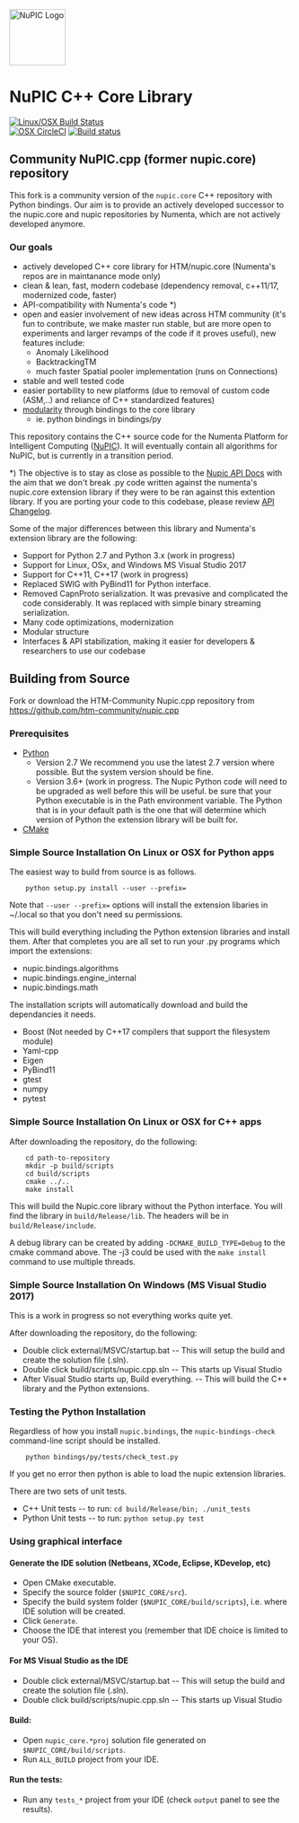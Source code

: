 <img src="http://numenta.org/87b23beb8a4b7dea7d88099bfb28d182.svg" alt="NuPIC Logo" width=100/>

# NuPIC C++ Core Library
[![Linux/OSX Build Status](https://travis-ci.org/htm-community/nupic.cpp.svg?branch=master)](https://travis-ci.org/htm-community/nupic.cpp)  
[![OSX CircleCI](https://circleci.com/gh/htm-community/nupic.cpp/tree/master.svg?style=svg)](https://circleci.com/gh/htm-community/nupic.cpp/tree/master) 
[![Build status](https://ci.appveyor.com/api/projects/status/59f87and1x0ugss9?svg=true)](https://ci.appveyor.com/project/htm-community/nupic-cpp)

## Community NuPIC.cpp (former nupic.core) repository

This fork is a community version of the `nupic.core` C++ repository with Python bindings. 
Our aim is to provide an actively developed successor to the nupic.core and nupic repositories by Numenta, 
which are not actively developed anymore. 


### Our goals

- actively developed C++ core library for HTM/nupic.core (Numenta's repos are in maintanance mode only)
- clean & lean, fast, modern codebase (dependency removal, c++11/17, modernized code, faster)
- API-compatibility with Numenta's code *)
- open and easier involvement of new ideas across HTM community (it's fun to contribute, we make master run stable, but are more open to experiments and larger revamps of the code if it proves useful), new features include: 
  - Anomaly Likelihood
  - BacktrackingTM
  - much faster Spatial pooler implementation (runs on Connections)
- stable and well tested code
- easier portability to new platforms (due to removal of custom code (ASM,..) and reliance of C++ standardized features) 
- [modularity](bindings/py/README.md) through bindings to the core library
  - ie. python bindings in bindings/py 


This repository contains the C++ source code for the Numenta Platform for 
Intelligent Computing ([NuPIC](http://numenta.org/nupic.html)). 
It will eventually contain all algorithms for NuPIC, but is currently in a transition period. 

\*) The objective is to stay as close as possible to the [Nupic API Docs](http://nupic.docs.numenta.org/stable/api/index.html) 
with the aim that we don't break .py code written against the numenta's nupic.core extension library if they were to be 
ran against this extention library. If you are porting your code to this codebase, please review [API Changelog](API_CHANGELOG.md).

Some of the major differences between this library and Numenta's extension library are the following:

 * Support for Python 2.7 and Python 3.x (work in progress)
 * Support for Linux, OSx, and Windows MS Visual Studio 2017
 * Support for C++11, C++17 (work in progress)
 * Replaced SWIG with PyBind11 for Python interface.
 * Removed CapnProto serialization.  It was prevasive and complicated the code considerably. It was replaced 
 with simple binary streaming serialization.
 * Many code optimizations, modernization
 * Modular structure
 * Interfaces & API stabilization, making it easier for developers & researchers to use our codebase

## Building from Source

Fork or download the HTM-Community Nupic.cpp repository from https://github.com/htm-community/nupic.cpp

### Prerequisites

- [Python](https://python.org/downloads/)
    - Version 2.7  We recommend you use the latest 2.7 version where possible. But the system version should be fine.
    - Version 3.6+   (work in progress.  The Nupic Python code will need to be upgraded as well before this will be useful.
  be sure that your Python executable is in the Path environment variable. The Python that is in your default path is the one
  that will determine which version of Python the extension library will be built for.
- [CMake](http://www.cmake.org/)

### Simple Source Installation On Linux or OSX for Python apps


The easiest way to build from source is as follows. 
```
    python setup.py install --user --prefix=
```
Note that `--user --prefix=` options will install the extension libaries in ~/.local
so that you don't need su permissions.
 
This will build everything including the Python extension libraries and install them.
After that completes you are all set to run your .py programs which import the extensions:
 * nupic.bindings.algorithms
 * nupic.bindings.engine_internal
 * nupic.bindings.math
 
The installation scripts will automatically download and build the dependancies it needs.
 * Boost   (Not needed by C++17 compilers that support the filesystem module)
 * Yaml-cpp
 * Eigen
 * PyBind11
 * gtest
 * numpy
 * pytest
 
### Simple Source Installation On Linux or OSX for C++ apps
 
After downloading the repository, do the following:
```
	cd path-to-repository
	mkdir -p build/scripts
	cd build/scripts
	cmake ../..
	make install
```	
This will build the Nupic.core library without the Python interface. You will find the
library in `build/Release/lib`. The headers will be in `build/Release/include`.

A debug library can be created by adding `-DCMAKE_BUILD_TYPE=Debug` to the cmake command above.  The -j3 could be used 
with the `make install` command to use multiple threads.

### Simple Source Installation On Windows (MS Visual Studio 2017) 

This is a work in progress so not everything works quite yet.

After downloading the repository, do the following:
 * Double click external/MSVC/startup.bat  -- This will setup the build and create the solution file (.sln).
 * Double click build/scripts/nupic.cpp.sln -- This starts up Visual Studio
 * After Visual Studio starts up, Build everything.  -- This will build the C++ library and the Python extensions.
 

### Testing the Python Installation

Regardless of how you install `nupic.bindings`, the `nupic-bindings-check` command-line script should be installed. 
```
    python bindings/py/tests/check_test.py
```
If you get no error then python is able to load the nupic extension libraries.

There are two sets of unit tests.
 * C++ Unit tests -- to run: `cd build/Release/bin; ./unit_tests`
 * Python Unit tests -- to run: `python setup.py test`
### Using graphical interface

#### Generate the IDE solution  (Netbeans, XCode, Eclipse, KDevelop, etc)

 * Open CMake executable.
 * Specify the source folder (`$NUPIC_CORE/src`).
 * Specify the build system folder (`$NUPIC_CORE/build/scripts`), i.e. where IDE solution will be created.
 * Click `Generate`.
 * Choose the IDE that interest you (remember that IDE choice is limited to your OS).
 
#### For MS Visual Studio as the IDE
 * Double click external/MSVC/startup.bat  -- This will setup the build and create the solution file (.sln).
 * Double click build/scripts/nupic.cpp.sln -- This starts up Visual Studio


#### Build:

 * Open `nupic_core.*proj` solution file generated on `$NUPIC_CORE/build/scripts`.
 * Run `ALL_BUILD` project from your IDE.

#### Run the tests:

 * Run any `tests_*` project from your IDE (check `output` panel to see the results).


